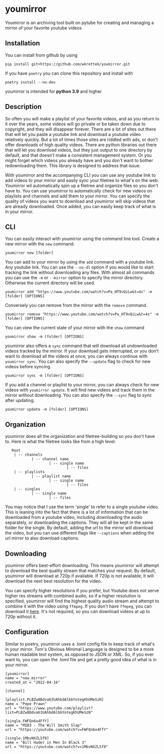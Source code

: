 # youmirror
Youmirror is an archiving tool built on pytube for creating and managing a mirror of your favorite youtube videos

## Installation

You can install from github by using

`pip install git+https://github.com/wkrettek/youmirror.git`

If you have `poetry` you can clone this repository and install with

`poetry install --no-dev`

youmirror is intended for **python 3.9** and higher

## Description

So often you will make a playlist of your favorite videos, and as you return to it over the years, some videos will go private or be taken down due to copyright, and they will disappear forever. There are a lot of sites out there that will let you paste a youtube link and download a youtube video relatively quickly. But a lot of times those sites are riddled with ads, or don't offer downloads of high quality videos. There are python libraries out there that will let you download videos, but they just output to one directory by default, and that doesn't make a consistent management system. Or you might forget which videos you already have and you don't want to bother redownloading them. This library is designed to address that issue.

With youmirror and the accompanying CLI you can use any youtube link to add videos to your mirror and easily sync your filetree to what's on the web. Youmirror wil automatically spin up a filetree and organize files so you don't have to.  You can use youmirror to automatically check for new videos on playlists and channels and add them to your mirror. You can specify the quality of videos you want to download and youmirror will skip videos that are already downloaded. Once added, you can easily keep track of what is in your mirror.

## CLI

You can easily interact with youmirror using the command line tool. Create a new mirror with the `new` command.

`youmirror new [folder]`

You can add to your mirror by using the `add` command with a youtube link. Any youtube link. You can use the `--no-dl` option if you would like to start tracking the link without downloading any files. With almost all commands you can use the `-m` or `--mirror` option to specify the mirror directory. Otherwise the current directory will be used. 

`youmirror add "https://www.youtube.com/watch?v=Pa_HT9vQiLw&t=4s" -m [folder] [OPTIONS]`

Conversely you can remove from the mirror with the `remove` command.

`youmirror remove "https://www.youtube.com/watch?v=Pa_HT9vQiLw&t=4s" -m [folder] [OPTIONS]`

You can view the current state of your mirror with the `show` command

`youmirror show -m [folder] [OPTIONS]`

youmirror also offers a `sync` command that will download all undownloaded videos tracked by the mirror. If your download gets interrupted, or you don't want to download all the videos at once, you can always continue with `youmirror sync`.  You can also specify the `--update` flag to check for new videos before syncing.

`youmirror sync -m [folder] [OPTIONS]`

If you add a channel or playlist to your mirror, you can always check for new videos with `youmirror update`. It will find new videos and track them in the mirror without downloading. You can also specify the `--sync` flag to sync after updating.

`youmirror update -m [folder] [OPTIONS]`

## Organization

youmirror does all the organization and filetree-building so you don't have to. Here is what the filetree looks like from a high level:

```
   Root
    | -- channels
            | -- channel name
                    | -- single name
                            | -- files
    | -- playlists
            | -- playlist name
                    | -- single name
                            | -- files
    | -- singles
            | -- single name
                    | -- files
```
            
You may notice that I use the term 'single' to refer to a single youtube video. This is leaning into the fact that there is a lot of information that can be downloaded from a youtube video, including downloading the audio separately, or downloading the captions. They will all be kept in the same folder for the single. By default, adding the url to the mirror will download the video, but you can use different flags like `--captions` when adding the url mirror to also download captions.

## Downloading

youmirror offers best-effort downloading. This means youmirror will attempt to download the best quality stream that matches your request. By default, youmirror will download at 720p if available. If 720p is not available, it will download the next best resolution for the video. 

You can specify higher resolutions if you prefer, but Youtube does not serve higher res streams with combined audio, so if a higher resolution is specified, youmirror will find the highest quality audio stream and attempt to combine it with the video using `ffmpeg`. If you don't have `ffmpeg`, you can download it [here](https://www.ffmpeg.org/download.html). It's not required, so you can download videos at up to 720p without it.


## Configuration

Similar to poetry, youmirror uses a .toml config file to keep track of what's in your mirror. Tom's Obvious Minimal Language is designed to be a more human readable text system, as opposed to JSON or XML. So, if you ever want to, you can open the .toml file and get a pretty good idea of what is in your mirror.

```
[youmirror]
name = "new_mirror"
created_at = "2022-04-16"

[channel]

[playlist.PLBZw8Bdva63UAhbdAlbbYotegKhUMeSzN]
name = "Pepe Prawn"
url = "https://www.youtube.com/playlist?list=PLBZw8Bdva63UAhbdAlbbYotegKhUMeSzN"

[single.FWFQn6o4FfY]
name = "MIB3 - The Will Smith Slap"
url = "https://youtube.com/watch?v=FWFQn6o4FfY"

[single.1MbvNXZL5f0]
name = "Bill Hader in Men In Black 3"
url = "https://youtube.com/watch?v=1MbvNXZL5f0"
```

